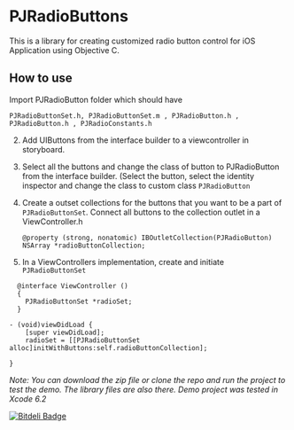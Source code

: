 # PJRadioButtons
This is a library for creating customized radio button control for iOS Application using Objective C.

## How to use

Import PJRadioButton folder which should have

```
PJRadioButtonSet.h, PJRadioButtonSet.m , PJRadioButton.h , PJRadioButton.h , PJRadioConstants.h
```

2. Add UIButtons from the interface builder to a viewcontroller in storyboard.

3. Select all the buttons and change the class of button to PJRadioButton from the interface builder. (Select the button, select the identity inspector and change the class to custom class ```PJRadioButton```
4. Create a outset collections for the buttons that you want to be a part of ```PJRadioButtonSet```. Connect all buttons to the collection outlet in a ViewController.h

   ```@property (strong, nonatomic) IBOutletCollection(PJRadioButton) NSArray *radioButtonCollection;```
   
5. In a ViewControllers implementation, create and initiate ```PJRadioButtonSet```
```
  @interface ViewController ()
  {
    PJRadioButtonSet *radioSet;
  }

- (void)viewDidLoad {
    [super viewDidLoad];
    radioSet = [[PJRadioButtonSet alloc]initWithButtons:self.radioButtonCollection];

}
```

*Note: You can download the zip file or clone the repo and run the project to test the demo. The library files are also there. Demo project was tested in Xcode 6.2*
   





[![Bitdeli Badge](https://d2weczhvl823v0.cloudfront.net/PrajeetShrestha/pjradiobuttons/trend.png)](https://bitdeli.com/free "Bitdeli Badge")

